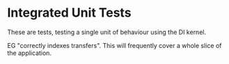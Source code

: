 # Integrated Unit Tests

These are tests, testing a single unit of behaviour using the DI kernel.

EG "correctly indexes transfers". This will frequently cover a whole slice of the application.
